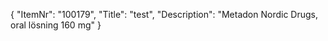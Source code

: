 {
  "ItemNr": "100179",
  "Title": "test",
  "Description": "Metadon Nordic Drugs, oral lösning 160 mg"
}